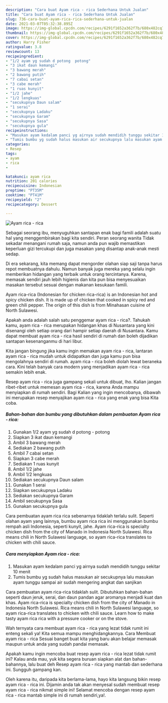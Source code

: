 ```yaml
---
description: "Cara buat Ayam rica - rica Sederhana Untuk Jualan"
title: "Cara buat Ayam rica - rica Sederhana Untuk Jualan"
slug: 736-cara-buat-ayam-rica-rica-sederhana-untuk-jualan
date: 2021-03-07T05:32:38.895Z
image: https://img-global.cpcdn.com/recipes/6291f1652a362f7b/680x482cq70/ayam-rica-rica-foto-resep-utama.jpg
thumbnail: https://img-global.cpcdn.com/recipes/6291f1652a362f7b/680x482cq70/ayam-rica-rica-foto-resep-utama.jpg
cover: https://img-global.cpcdn.com/recipes/6291f1652a362f7b/680x482cq70/ayam-rica-rica-foto-resep-utama.jpg
author: Harry Fisher
ratingvalue: 3.8
reviewcount: 13
recipeingredient:
- "1/2 ayam yg sudah d potong  potong"
- "3 ikat daun kemangi"
- "3 bawang merah"
- "2 bawang putih"
- "7 cabai setan"
- "3 cabe merah"
- "1 ruas kunyit"
- "1/2 jahe"
- "1/2 lengkuas"
- "secukupnya Daun salam"
- "1 serai"
- "secukupnya Ladaku"
- "secukupnya Garam"
- "secukupnya Sasa"
- "secukupnya gula"
recipeinstructions:
- "Masukan ayam kedalam panci yg airnya sudah mendidih tunggu sekitar 10 menit"
- "Tumis bumbu yg sudah halus masukan air secukupnya lalu masukan ayam tunggu sampai air sudah mengering angkat dan sanjikan"
categories:
- Resep
tags:
- ayam
- rica
- 

katakunci: ayam rica  
nutrition: 201 calories
recipecuisine: Indonesian
preptime: "PT35M"
cooktime: "PT41M"
recipeyield: "2"
recipecategory: Dessert

---
```



![Ayam rica - rica](https://img-global.cpcdn.com/recipes/6291f1652a362f7b/680x482cq70/ayam-rica-rica-foto-resep-utama.jpg)

Sebagai seorang ibu, menyuguhkan santapan enak bagi famili adalah suatu hal yang menggembirakan bagi kita sendiri. Peran seorang  wanita Tidak sekadar menangani rumah saja, namun anda pun wajib memastikan keperluan gizi tercukupi dan juga masakan yang disantap anak-anak mesti sedap.

Di era  sekarang, kita memang dapat mengorder olahan siap saji tanpa harus repot membuatnya dahulu. Namun banyak juga mereka yang selalu ingin memberikan hidangan yang terbaik untuk orang tercintanya. Karena, memasak sendiri jauh lebih higienis dan kita pun bisa menyesuaikan masakan tersebut sesuai dengan makanan kesukaan famili. 

Ayam rica-rica (Indonesian for chicken rica-rica) is an Indonesian hot and spicy chicken dish. It is made up of chicken that cooked in spicy red and green chili pepper. The origin of this dish is from Minahasan cuisine of North Sulawesi.

Apakah anda adalah salah satu penggemar ayam rica - rica?. Tahukah kamu, ayam rica - rica merupakan hidangan khas di Nusantara yang kini disenangi oleh setiap orang dari hampir setiap daerah di Nusantara. Kamu dapat membuat ayam rica - rica hasil sendiri di rumah dan boleh dijadikan santapan kesenanganmu di hari libur.

Kita jangan bingung jika kamu ingin memakan ayam rica - rica, lantaran ayam rica - rica mudah untuk didapatkan dan juga kamu pun bisa mengolahnya sendiri di rumah. ayam rica - rica boleh diolah lewat beraneka cara. Kini telah banyak cara modern yang menjadikan ayam rica - rica semakin lebih enak.

Resep ayam rica - rica juga gampang sekali untuk dibuat, lho. Kalian jangan ribet-ribet untuk memesan ayam rica - rica, karena Anda mampu menyiapkan di rumah sendiri. Bagi Kalian yang ingin mencobanya, dibawah ini merupakan resep menyajikan ayam rica - rica yang enak yang bisa Kita coba.

<!--inarticleads1-->

##### Bahan-bahan dan bumbu yang dibutuhkan dalam pembuatan Ayam rica - rica:

1. Gunakan 1/2 ayam yg sudah d potong - potong
1. Siapkan 3 ikat daun kemangi
1. Ambil 3 bawang merah
1. Sediakan 2 bawang putih
1. Ambil 7 cabai setan
1. Siapkan 3 cabe merah
1. Sediakan 1 ruas kunyit
1. Ambil 1/2 jahe
1. Ambil 1/2 lengkuas
1. Sediakan secukupnya Daun salam
1. Gunakan 1 serai
1. Siapkan secukupnya Ladaku
1. Sediakan secukupnya Garam
1. Ambil secukupnya Sasa
1. Gunakan secukupnya gula


Cara pembuatan ayam rica rica sebenarnya tidaklah terlalu sulit. Seperti olahan ayam yang lainnya, bumbu ayam rica rica ini menggunakan bumbu rempah asli Indonesia, seperti kunyit, jahe. Ayam rica-rica is specialty chicken dish from the city of Manado in Indonesia North Sulawesi. Rica means chili in North Sulawesi language, so ayam rica-rica translates to chicken with chili sauce. 

<!--inarticleads2-->

##### Cara menyiapkan Ayam rica - rica:

1. Masukan ayam kedalam panci yg airnya sudah mendidih tunggu sekitar 10 menit
1. Tumis bumbu yg sudah halus masukan air secukupnya lalu masukan ayam tunggu sampai air sudah mengering angkat dan sanjikan


Cara pembuatan ayam rica-rica tidaklah sulit. Dibutuhkan bahan-bahan seperti daun jeruk, serai, dan daun pandan agar aromanya menjadi kuat dan khas. Ayam rica-rica is specialty chicken dish from the city of Manado in Indonesia North Sulawesi. Rica means chili in North Sulawesi language, so ayam rica-rica translates to chicken with chili sauce. Learn how to make tasty ayam rica rica with a pressure cooker or on the stove. 

Wah ternyata cara membuat ayam rica - rica yang lezat tidak rumit ini enteng sekali ya! Kita semua mampu menghidangkannya. Cara Membuat ayam rica - rica Sesuai banget buat kita yang baru akan belajar memasak maupun untuk anda yang sudah pandai memasak.

Apakah kamu ingin mencoba buat resep ayam rica - rica lezat tidak rumit ini? Kalau anda mau, yuk kita segera buruan siapkan alat dan bahan-bahannya, lalu buat deh Resep ayam rica - rica yang mantab dan sederhana ini. Sungguh gampang kan. 

Oleh karena itu, daripada kita berlama-lama, hayo kita langsung bikin resep ayam rica - rica ini. Dijamin anda tak akan menyesal sudah membuat resep ayam rica - rica nikmat simple ini! Selamat mencoba dengan resep ayam rica - rica mantab simple ini di rumah sendiri,ya!.

